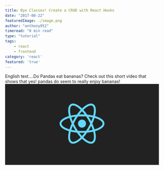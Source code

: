 ```yaml
---
title: Bye Classes! Create a CRUD with React Hooks
date: "2017-08-22"
featuredImage: ./image.png
author: "anthony952"
timeread: "8 min read"
type: "tutorial"
tags:
    - react
    - frontend
category: 'react'
featured: 'true'
---
```


English text....Do Pandas eat bananas? Check out this short video that shows that yes! pandas do
seem to really enjoy bananas!
![Chinese Salty Egg](image.png)
